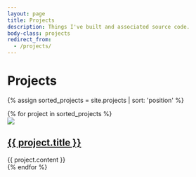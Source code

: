 ```yaml
---
layout: page
title: Projects
description: Things I've built and associated source code.
body-class: projects
redirect_from:
  - /projects/
---
```


# Projects

{% assign sorted_projects = site.projects | sort: 'position' %}

<!-- start block -->
<div id="projectbox"> 
{% for project in sorted_projects %}

<!-- start product -->       
<div class="project">
  <div class="project_img">
  <a href="{{ project.view_url }}" title="{{ project.call_to_action}}">
    <img src="{{site.url}}/img/projects/{{project.image}}" class="wh-auto">
  </a>
  </div>
  <div class="project_content"> 
    <h2 id="{{ project.title | slugify }}" class="project_title"><a href="{{ project.view_url }}">{{ project.title }}</a></h2>
    <div class="clear"></div>
    <div class="project_overview">{{ project.content }}</div>
    <div class="clear"></div>
  </div>
</div>
{% endfor %}
</div>       
<!-- end of block -->